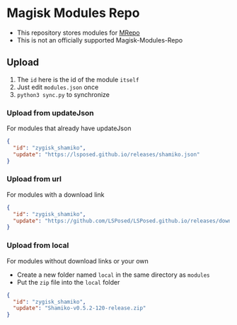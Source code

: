 # Magisk Modules Repo
- This repository stores modules for [MRepo](https://github.com/ya0211/MRepo)
- This is not an officially supported Magisk-Modules-Repo

## Upload
1. The `id` here is the id of the module `itself`
2. Just edit `modules.json` once
3. `python3 sync.py` to synchronize

### Upload from updateJson
For modules that already have updateJson

```json
{
  "id": "zygisk_shamiko",
  "update": "https://lsposed.github.io/releases/shamiko.json"
}
```

### Upload from url
For modules with a download link

```json
{
  "id": "zygisk_shamiko",
  "update": "https://github.com/LSPosed/LSPosed.github.io/releases/download/shamiko-120/Shamiko-v0.5.2-120-release.zip"
}
```

### Upload from local
For modules without download links or your own

- Create a new folder named `local` in the same directory as `modules`
- Put the `zip` file into the `local` folder
```json
{
  "id": "zygisk_shamiko",
  "update": "Shamiko-v0.5.2-120-release.zip"
}
```